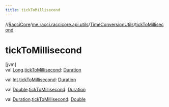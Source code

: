 ```yaml
---
title: tickToMillisecond
---
```

//[RacciCore](../../../index.html)/[me.racci.raccicore.api.utils](../index.html)/[TimeConversionUtils](index.html)/[tickToMillisecond](tick-to-millisecond.html)



# tickToMillisecond



[jvm]\
val [Long](https://kotlinlang.org/api/latest/jvm/stdlib/kotlin/-long/index.html).[tickToMillisecond](tick-to-millisecond.html): [Duration](https://kotlinlang.org/api/latest/jvm/stdlib/kotlin.time/-duration/index.html)

val [Int](https://kotlinlang.org/api/latest/jvm/stdlib/kotlin/-int/index.html).[tickToMillisecond](tick-to-millisecond.html): [Duration](https://kotlinlang.org/api/latest/jvm/stdlib/kotlin.time/-duration/index.html)

val [Double](https://kotlinlang.org/api/latest/jvm/stdlib/kotlin/-double/index.html).[tickToMillisecond](tick-to-millisecond.html): [Duration](https://kotlinlang.org/api/latest/jvm/stdlib/kotlin.time/-duration/index.html)

val [Duration](https://kotlinlang.org/api/latest/jvm/stdlib/kotlin.time/-duration/index.html).[tickToMillisecond](tick-to-millisecond.html): [Double](https://kotlinlang.org/api/latest/jvm/stdlib/kotlin/-double/index.html)




